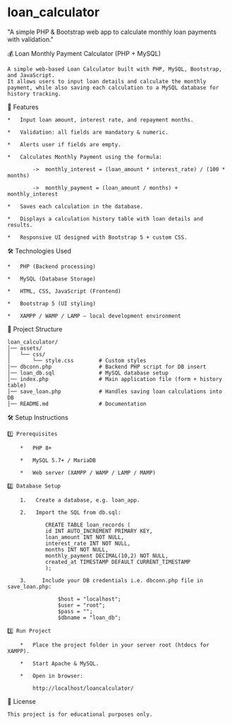 # loan_calculator

"A simple PHP &amp; Bootstrap web app to calculate monthly loan payments with validation."

💰 Loan Monthly Payment Calculator (PHP + MySQL)

    A simple web-based Loan Calculator built with PHP, MySQL, Bootstrap, and JavaScript.
    It allows users to input loan details and calculate the monthly payment, while also saving each calculation to a MySQL database for history tracking.

🚀 Features

    *   Input loan amount, interest rate, and repayment months.

    *   Validation: all fields are mandatory & numeric.

    *   Alerts user if fields are empty.

    *   Calculates Monthly Payment using the formula:

            ->  monthly_interest = (loan_amount * interest_rate) / (100 * months)

            ->  monthly_payment = (loan_amount / months) + monthly_interest

    *   Saves each calculation in the database.

    *   Displays a calculation history table with loan details and results.

    *   Responsive UI designed with Bootstrap 5 + custom CSS.

🛠️ Technologies Used

    *   PHP (Backend processing)

    *   MySQL (Database Storage)

    *   HTML, CSS, JavaScript (Frontend)

    *   Bootstrap 5 (UI styling)

    *   XAMPP / WAMP / LAMP – local development environment

📂 Project Structure

    loan_calculator/
    │── assets/
    │   └── css/
    │       └── style.css        # Custom styles
    |── dbconn.php               # Backend PHP script for DB insert
    │── loan_db.sql              # MySQL database setup
    │── index.php                # Main application file (form + history table)
    │── save_loan.php            # Handles saving loan calculations into DB
    │── README.md                # Documentation

🛠️ Setup Instructions

    1️⃣ Prerequisites

        *   PHP 8+

        *   MySQL 5.7+ / MariaDB

        *   Web server (XAMPP / WAMP / LAMP / MAMP)

    2️⃣ Database Setup

        1.   Create a database, e.g. loan_app.

        2.   Import the SQL from db.sql:

                CREATE TABLE loan_records (
                id INT AUTO_INCREMENT PRIMARY KEY,
                loan_amount INT NOT NULL,
                interest_rate INT NOT NULL,
                months INT NOT NULL,
                monthly_payment DECIMAL(10,2) NOT NULL,
                created_at TIMESTAMP DEFAULT CURRENT_TIMESTAMP
                );

        3.     Include your DB credentials i.e. dbconn.php file in save_loan.php:

                    $host = "localhost";
                    $user = "root";
                    $pass = "";
                    $dbname = "loan_db";

    3️⃣ Run Project

        *   Place the project folder in your server root (htdocs for XAMPP).

        *   Start Apache & MySQL.

        *   Open in browser:

            http://localhost/loancalculator/


📜 License

    This project is for educational purposes only.            
